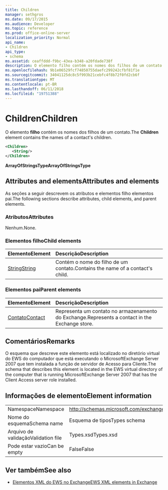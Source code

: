 ```yaml
---
title: Children
manager: sethgros
ms.date: 09/17/2015
ms.audience: Developer
ms.topic: reference
ms.prod: office-online-server
localization_priority: Normal
api_name:
- Children
api_type:
- schema
ms.assetid: ceaffddd-f9bc-43ea-b348-a20fdade738f
description: O elemento filho contém os nomes dos filhos de um contato.
ms.openlocfilehash: 9b1e06529fcf74850755daefc299242cfbf81f1e
ms.sourcegitcommit: 34041125dc8c5f993b21cebfc4f8b72f0fd2cb6f
ms.translationtype: MT
ms.contentlocale: pt-BR
ms.lasthandoff: 06/11/2018
ms.locfileid: "19751388"
---
```

# <a name="children"></a><span data-ttu-id="7a306-103">Children</span><span class="sxs-lookup"><span data-stu-id="7a306-103">Children</span></span>

<span data-ttu-id="7a306-104">O elemento **filho** contém os nomes dos filhos de um contato.</span><span class="sxs-lookup"><span data-stu-id="7a306-104">The **Children** element contains the names of a contact's children.</span></span> 
  
```xml
<Children>
   <String/>
</Children>
```

 <span data-ttu-id="7a306-105">**ArrayOfStringsType**</span><span class="sxs-lookup"><span data-stu-id="7a306-105">**ArrayOfStringsType**</span></span>
## <a name="attributes-and-elements"></a><span data-ttu-id="7a306-106">Attributes and elements</span><span class="sxs-lookup"><span data-stu-id="7a306-106">Attributes and elements</span></span>

<span data-ttu-id="7a306-107">As seções a seguir descrevem os atributos e elementos filho elementos pai.</span><span class="sxs-lookup"><span data-stu-id="7a306-107">The following sections describe attributes, child elements, and parent elements.</span></span>
  
### <a name="attributes"></a><span data-ttu-id="7a306-108">Atributos</span><span class="sxs-lookup"><span data-stu-id="7a306-108">Attributes</span></span>

<span data-ttu-id="7a306-109">Nenhum.</span><span class="sxs-lookup"><span data-stu-id="7a306-109">None.</span></span>
  
### <a name="child-elements"></a><span data-ttu-id="7a306-110">Elementos filho</span><span class="sxs-lookup"><span data-stu-id="7a306-110">Child elements</span></span>

|<span data-ttu-id="7a306-111">**Elemento**</span><span class="sxs-lookup"><span data-stu-id="7a306-111">**Element**</span></span>|<span data-ttu-id="7a306-112">**Descrição**</span><span class="sxs-lookup"><span data-stu-id="7a306-112">**Description**</span></span>|
|:-----|:-----|
|[<span data-ttu-id="7a306-113">String</span><span class="sxs-lookup"><span data-stu-id="7a306-113">String</span></span>](string.md) <br/> |<span data-ttu-id="7a306-114">Contém o nome do filho de um contato.</span><span class="sxs-lookup"><span data-stu-id="7a306-114">Contains the name of a contact's child.</span></span>  <br/> |
   
### <a name="parent-elements"></a><span data-ttu-id="7a306-115">Elementos pai</span><span class="sxs-lookup"><span data-stu-id="7a306-115">Parent elements</span></span>

|<span data-ttu-id="7a306-116">**Elemento**</span><span class="sxs-lookup"><span data-stu-id="7a306-116">**Element**</span></span>|<span data-ttu-id="7a306-117">**Descrição**</span><span class="sxs-lookup"><span data-stu-id="7a306-117">**Description**</span></span>|
|:-----|:-----|
|[<span data-ttu-id="7a306-118">Contato</span><span class="sxs-lookup"><span data-stu-id="7a306-118">Contact</span></span>](contact.md) <br/> |<span data-ttu-id="7a306-119">Representa um contato no armazenamento do Exchange.</span><span class="sxs-lookup"><span data-stu-id="7a306-119">Represents a contact in the Exchange store.</span></span>  <br/> |
   
## <a name="remarks"></a><span data-ttu-id="7a306-120">Comentários</span><span class="sxs-lookup"><span data-stu-id="7a306-120">Remarks</span></span>

<span data-ttu-id="7a306-121">O esquema que descreve este elemento está localizado no diretório virtual do EWS do computador que está executando o MicrosoftExchange Server 2007 que tem instalada a função de servidor de Acesso para Cliente.</span><span class="sxs-lookup"><span data-stu-id="7a306-121">The schema that describes this element is located in the EWS virtual directory of the computer that is running MicrosoftExchange Server 2007 that has the Client Access server role installed.</span></span>
  
## <a name="element-information"></a><span data-ttu-id="7a306-122">Informações de elemento</span><span class="sxs-lookup"><span data-stu-id="7a306-122">Element information</span></span>

|||
|:-----|:-----|
|<span data-ttu-id="7a306-123">Namespace</span><span class="sxs-lookup"><span data-stu-id="7a306-123">Namespace</span></span>  <br/> |http://schemas.microsoft.com/exchange/services/2006/types  <br/> |
|<span data-ttu-id="7a306-124">Nome do esquema</span><span class="sxs-lookup"><span data-stu-id="7a306-124">Schema name</span></span>  <br/> |<span data-ttu-id="7a306-125">Esquema de tipos</span><span class="sxs-lookup"><span data-stu-id="7a306-125">Types schema</span></span>  <br/> |
|<span data-ttu-id="7a306-126">Arquivo de validação</span><span class="sxs-lookup"><span data-stu-id="7a306-126">Validation file</span></span>  <br/> |<span data-ttu-id="7a306-127">Types.xsd</span><span class="sxs-lookup"><span data-stu-id="7a306-127">Types.xsd</span></span>  <br/> |
|<span data-ttu-id="7a306-128">Pode estar vazio</span><span class="sxs-lookup"><span data-stu-id="7a306-128">Can be empty</span></span>  <br/> |<span data-ttu-id="7a306-129">False</span><span class="sxs-lookup"><span data-stu-id="7a306-129">False</span></span>  <br/> |
   
## <a name="see-also"></a><span data-ttu-id="7a306-130">Ver também</span><span class="sxs-lookup"><span data-stu-id="7a306-130">See also</span></span>



- [<span data-ttu-id="7a306-131">Elementos XML do EWS no Exchange</span><span class="sxs-lookup"><span data-stu-id="7a306-131">EWS XML elements in Exchange</span></span>](ews-xml-elements-in-exchange.md)

